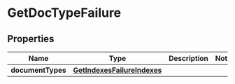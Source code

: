 
# GetDocTypeFailure

## Properties
Name | Type | Description | Notes
------------ | ------------- | ------------- | -------------
**documentTypes** | [**GetIndexesFailureIndexes**](GetIndexesFailureIndexes.md) |  | 



